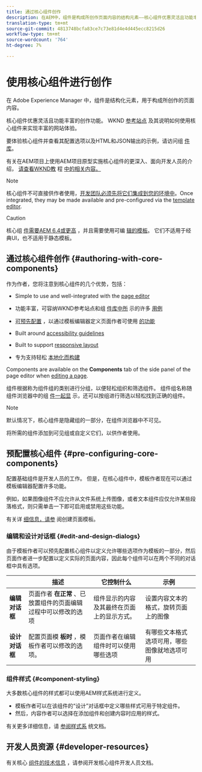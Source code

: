 ```yaml
---
title: 通过核心组件创作
description: 在AEM中，组件是构成所创作页面内容的结构元素——核心组件优惠灵活且功能丰富的创作功能。
translation-type: tm+mt
source-git-commit: 4813748bcfa83ce7c73e81d4e4d445ecc8215d26
workflow-type: tm+mt
source-wordcount: '764'
ht-degree: 7%

---
```



# 使用核心组件进行创作

在 Adobe Experience Manager 中，组件是结构化元素，用于构成所创作的页面内容。

核心组件优惠灵活且功能丰富的创作功能。 WKND [参考站点](https://wknd.site) 及其说明如何使用核心组件来实现丰富的网站体验。

要体验核心组件并查看其配置选项以及HTML和JSON输出的示例，请访问组 [件库](https://adobe.com/go/aem_cmp_library)。

有关在AEM项目上使用AEM项目原型实施核心组件的更深入、面向开发人员的介绍， [请查看WKND教](/help/developing/archetype/overview.md) 程 [中的相关内容。](https://docs.adobe.com/content/help/en/experience-manager-learn/getting-started-wknd-tutorial-develop/overview.html)

>[!NOTE]
>
>核心组件不可直接供作者使用，[开发团队必须先将它们集成到您的环境中](/help/get-started/using.md)。Once integrated, they may be made available and pre-configured via the [template editor](https://docs.adobe.com/content/help/en/experience-manager-cloud-service/sites/authoring/features/templates.html).

>[!CAUTION]
>
>核心组 [件需要AEM 6.4或更高](/help/versions.md) ，并且需要使用可编 [辑的模板](https://docs.adobe.com/content/help/en/experience-manager-cloud-service/sites/authoring/features/templates.html)。 它们不适用于经典UI，也不适用于静态模板。

## 通过核心组件创作 {#authoring-with-core-components}

作为作者，您将注意到核心组件的几个优势，包括：

* Simple to use and well-integrated with the [page editor](https://docs.adobe.com/content/help/en/experience-manager-cloud-service/sites/authoring/fundamentals/editing-content.html)

* 功能丰富，可容纳WKND参考站点和组 [件库中所](https://wknd.site) 示的许多 [用例](https://adobe.com/go/aem_cmp_library)

* [可预先配置](#pre-configuring-core-components) ，以通过模板编辑器定义页面作者可使用 [的功能](https://docs.adobe.com/content/help/en/experience-manager-cloud-service/sites/authoring/features/templates.html)

* Built around [accessibility guidelines](https://docs.adobe.com/content/help/en/experience-manager-cloud-service/sites/authoring/fundamentals/accessible-content.html)

* Built to support [responsive layout](https://docs.adobe.com/content/help/en/experience-manager-cloud-service/sites/authoring/features/responsive-layout.html)

* 专为支持轻松 [本地化而构建](localization.md)

Components are available on the **Components** tab of the side panel of the page editor when [editing a page](https://docs.adobe.com/content/help/en/experience-manager-cloud-service/sites/authoring/fundamentals/editing-content.html).

组件根据称为组件组的类别进行分组，以便轻松组织和筛选组件。 组件组名称随组件浏览器中的组 [件一起显](https://docs.adobe.com/content/help/en/experience-manager-cloud-service/sites/authoring/fundamentals/editing-content.html) 示，还可以按组进行筛选以轻松找到正确的组件。

>[!NOTE]
>
>默认情况下，核心组件是隐藏组的一部分，在组件浏览器中不可见。
>
>将所需的组件添加到可见组或自定义它们，以供作者使用。

## 预配置核心组件 {#pre-configuring-core-components}

配置基础组件是开发人员的工作。 但是，在核心组件中，模板作者现在可以通过模板编辑器配置许多功能。

例如，如果图像组件不应允许从文件系统上传图像，或者文本组件应仅允许某些段落格式，则只需单击一下即可启用或禁用这些功能。

有关详 [细信息，请参](https://docs.adobe.com/content/help/en/experience-manager-cloud-service/sites/authoring/features/templates.html) 阅创建页面模板。

### 编辑和设计对话框 {#edit-and-design-dialogs}

由于模板作者可以预先配置核心组件以定义允许哪些选项作为模板的一部分，然后页面作者进一步配置以定义实际的页面内容，因此每个组件可以在两个不同的对话框中具有选项。

|  | 描述 | 它控制什么 | 示例 |
|--- |--- |--- |--- |
| **编辑对话框** | 页面作者 **在正常** 、已放置组件的页面编辑过程中可以修改的选项 | 组件显示的内容及其最终在页面上的显示方式。 | 设置内容文本的格式，旋转页面上的图像 |
| **设计对话框** | 配置页面模 **板时** ，模板作者可以修改的选项。 | 页面作者在编辑组件时可以使用哪些选项 | 有哪些文本格式选项可用，哪些图像就地选项可用 |

### 组件样式 {#component-styling}

大多数核心组件的样式都可以使用AEM样式系统进行定义。

* 模板作者可以在该组件的“设计”对话框中定义哪些样式可用于特定组件。
* 然后，内容作者可以选择在添加组件和创建内容时应用的样式。

有关更多详细信息，请 [参阅样式系](https://docs.adobe.com/content/help/en/experience-manager-cloud-service/sites/authoring/features/style-system.html) 统文档。

## 开发人员资源 {#developer-resources}

有关核心 [组件的技术信息](/help/developing/overview.md) ，请参阅开发核心组件开发人员文档。

